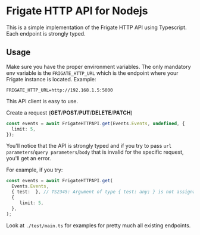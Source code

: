 # Frigate HTTP API for Nodejs

This is a simple implementation of the Frigate HTTP API using Typescript. Each endpoint is strongly typed.

## Usage

Make sure you have the proper environment variables. The only mandatory env variable is the `FRIGATE_HTTP_URL` which
is the endpoint where your Frigate instance is located. Example:
```
FRIGATE_HTTP_URL=http://192.168.1.5:5000
```

This API client is easy to use.

Create a request (**GET**/**POST**/**PUT**/**DELETE**/**PATCH**)

```ts
const events = await FrigateHTTPAPI.get(Events.Events, undefined, {
  limit: 5,
});
```

You'll notice that the API is strongly typed and if you try to pass `url parameters`/`query parameters`/`body` that is
invalid for the specific request, you'll get an error.

For example, if you try:

```ts
const events = await FrigateHTTPAPI.get(
  Events.Events,
  { test:  }, // TS2345: Argument of type { test: any; } is not assignable to parameter of type undefined
  {
     limit: 5,
  },
);
```


Look at `./test/main.ts` for examples for pretty much all existing endpoints.
